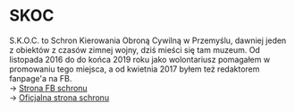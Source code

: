 # SKOC

S.K.O.C. to Schron Kierowania Obroną Cywilną w Przemyślu, dawniej jeden z obiektów z czasów zimnej wojny, dziś mieści się tam muzeum. Od listopada 2016 do do końca 2019 roku jako wolontariusz pomagałem w promowaniu tego miejsca, a od kwietnia 2017 byłem też redaktorem fanpage'a na FB.
<br>
-> <a href="https://www.facebook.com/SKOC.Przemysl/">Strona FB schronu</a><br>
-> <a href="http://www.schron.webfabryka.pl/">Oficjalna strona schronu</a>
